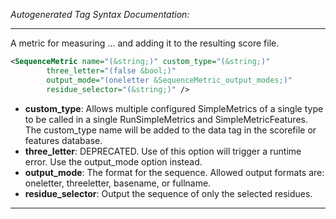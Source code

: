<!-- THIS IS AN AUTOGENERATED FILE: Don't edit it directly, instead change the schema definition in the code itself. -->

_Autogenerated Tag Syntax Documentation:_

---
A metric for measuring ... and adding it to the resulting score file.

```xml
<SequenceMetric name="(&string;)" custom_type="(&string;)"
        three_letter="(false &bool;)"
        output_mode="(oneletter &SequenceMetric_output_modes;)"
        residue_selector="(&string;)" />
```

-   **custom_type**: Allows multiple configured SimpleMetrics of a single type to be called in a single RunSimpleMetrics and SimpleMetricFeatures. 
 The custom_type name will be added to the data tag in the scorefile or features database.
-   **three_letter**: DEPRECATED.  Use of this option will trigger a runtime error.  Use the output_mode option instead.
-   **output_mode**: The format for the sequence.  Allowed output formats are: oneletter, threeletter, basename, or fullname.
-   **residue_selector**: Output the sequence of only the selected residues.

---
